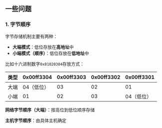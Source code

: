 ## 一些问题

### 1. 字节顺序
字节存储机制主要有两种：
* **大端模式**：低位存放在**高地址**中
* **小端模式（顺序）**：低位存放在**低地址**中

比如十六进制数字`0x01020304`存放方式：

|类型|0x00ff3304|0x00ff3303|0x00ff3302|0x00ff3301|
|---|---|---|---|---|
|大端|04（低位）|03|02|01|
|小端|01|02|03|04（低位）|

**网络字节顺序（大端）**：按高位到低位顺序存储

**主机字节顺序**：由具体主机确定
